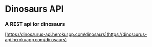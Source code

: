 # Dinosaurs API

### A REST api for dinosaurs

[https://dinosaurus-api.herokuapp.com/dinosaurs](https://dinosaurus-api.herokuapp.com/dinosaurs)
